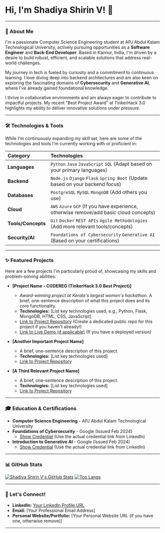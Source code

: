 # Hi, I'm Shadiya Shirin V! 👋

---

### 🚀 About Me

I'm a passionate Computer Science Engineering student at APJ Abdul Kalam Technological University, actively pursuing opportunities as a **Software Engineer** and **Back-End Developer**. Based in Kannur, India, I'm driven by a desire to build robust, efficient, and scalable solutions that address real-world challenges.

My journey in tech is fueled by curiosity and a commitment to continuous learning. I love diving deep into backend architectures and am also keen on exploring the fascinating domains of **Cybersecurity** and **Generative AI**, where I've already gained foundational knowledge.

I thrive in collaborative environments and am always eager to contribute to impactful projects. My recent "Best Project Award" at TinkerHack 3.0 highlights my ability to deliver innovative solutions under pressure.

---

### 🛠️ Technologies & Tools

While I'm continuously expanding my skill set, here are some of the technologies and tools I'm currently working with or proficient in:

| Category      | Technologies                                             |
| :------------ | :------------------------------------------------------- |
| **Languages** | `Python` `Java` `JavaScript` `SQL` (Adapt based on your primary languages) |
| **Backend** | `Node.js` `Django` `Flask` `Spring Boot` (Update based on your backend focus) |
| **Databases** | `PostgreSQL` `MySQL` `MongoDB` (Add others you use)     |
| **Cloud** | `AWS` `Azure` `GCP` (If you have experience, otherwise remove/add basic cloud concepts) |
| **Tools/Concepts** | `Git` `Docker` `REST APIs` `Agile Methodologies` (Add more relevant tools/concepts) |
| **Security/AI** | `Foundations of Cybersecurity` `Generative AI` (Based on your certifications) |

---

### ✨ Featured Projects

Here are a few projects I'm particularly proud of, showcasing my skills and problem-solving abilities:

* **[Project Name - CODEREG (TinkerHack 3.0 Best Project)]**
    * *Award-winning project at Kerala's largest women's hackathon.* A brief, one-sentence description of what this project does and its core functionality.
    * **Technologies:** [List key technologies used, e.g., Python, Flask, MongoDB, HTML, CSS, JavaScript]
    * [Link to Project Repository](https://github.com/your-username/codereg-project-repo) (Create a dedicated public repo for this project if you haven't already!)
    * [Link to Live Demo (if applicable)](https://your-codereg-live-demo.com) (If you have a deployed version)

* **[Another Important Project Name]**
    * A brief, one-sentence description of this project.
    * **Technologies:** [List key technologies used]
    * [Link to Project Repository](https://github.com/your-username/another-project-repo)

* **[A Third Relevant Project Name]**
    * A brief, one-sentence description of this project.
    * **Technologies:** [List key technologies used]
    * [Link to Project Repository](https://github.com/your-username/third-project-repo)

---

### 🎓 Education & Certifications

* **Computer Science Engineering** - APJ Abdul Kalam Technological University
* **Foundations of Cybersecurity** - Google (Issued Feb 2024)
    * [Show Credential](https://www.credly.com/badges/2Q5FX2ERJ24M) (Use the actual credential link from LinkedIn)
* **Introduction to Generative AI** - Google (Issued Feb 2024)
    * [Show Credential](https://www.credly.com/badges/7942573) (Use the actual credential link from LinkedIn)

---

### 📊 GitHub Stats

[![Shadiya Shirin V's GitHub Stats](https://github-readme-stats.vercel.app/api?username=your-github-username&show_icons=true&theme=radical&hide_border=true)](https://github.com/anurag-rajori/github-readme-stats)
[![Top Langs](https://github-readme-stats.vercel.app/api/top-langs/?username=your-github-username&layout=compact&theme=radical&hide_border=true)](https://github.com/anurag-rajori/github-readme-stats)

---

### 🤝 Let's Connect!

* **LinkedIn:** [Your LinkedIn Profile URL](https://www.linkedin.com/in/shadiya-shirin-v/)
* **Email:** [Your Professional Email Address]
* **Personal Website/Portfolio:** [Your Personal Website URL (if you have one, otherwise remove)]

---
